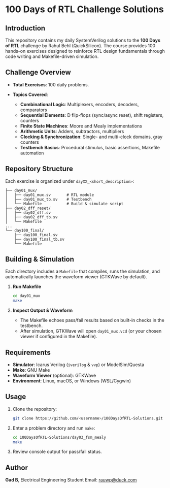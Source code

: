 # 100 Days of RTL Challenge Solutions

## Introduction

This repository contains my daily SystemVerilog solutions to the **100 Days of RTL** challenge by Rahul Behl (QuickSilicon). The course provides 100 hands-on exercises designed to reinforce RTL design fundamentals through code writing and Makefile-driven simulation.

## Challenge Overview

* **Total Exercises**: 100 daily problems.
* **Topics Covered**:

  * **Combinational Logic**: Multiplexers, encoders, decoders, comparators
  * **Sequential Elements**: D flip-flops (sync/async reset), shift registers, counters
  * **Finite State Machines**: Moore and Mealy implementations
  * **Arithmetic Units**: Adders, subtractors, multipliers
  * **Clocking & Synchronization**: Single- and multi-clock domains, gray counters
  * **Testbench Basics**: Procedural stimulus, basic assertions, Makefile automation

## Repository Structure

Each exercise is organized under `dayXX_<short_description>`:

```
├── day01_mux/
│   ├── day01_mux.sv       # RTL module
│   ├── day01_mux_tb.sv    # Testbench
│   └── Makefile           # Build & simulate script
├── day02_dff_reset/
│   ├── day02_dff.sv
│   ├── day02_dff_tb.sv
│   └── Makefile
...
└── day100_final/
    ├── day100_final.sv
    ├── day100_final_tb.sv
    └── Makefile
```

## Building & Simulation

Each directory includes a `Makefile` that compiles, runs the simulation, and automatically launches the waveform viewer (GTKWave by default).

1. **Run Makefile**

   ```bash
   cd day01_mux
   make
   ```
2. **Inspect Output & Waveform**

   * The Makefile echoes pass/fail results based on built-in checks in the testbench.
   * After simulation, GTKWave will open `day01_mux.vcd` (or your chosen viewer if configured in the Makefile).

## Requirements

* **Simulator**: Icarus Verilog (`iverilog` & `vvp`) or ModelSim/Questa
* **Make**: GNU Make
* **Waveform Viewer** (optional): GTKWave
* **Environment**: Linux, macOS, or Windows (WSL/Cygwin)

## Usage

1. Clone the repository:

   ```bash
   git clone https://github.com/<username>/100DaysOfRTL-Solutions.git
   ```
2. Enter a problem directory and run `make`:

   ```bash
   cd 100DaysOfRTL-Solutions/day03_fsm_mealy
   make
   ```
3. Review console output for pass/fail status.

## Author

**Gad B**, Electrical Engineering Student
Email: [rauwp@duck.com](mailto:rauwp@duck.com)
